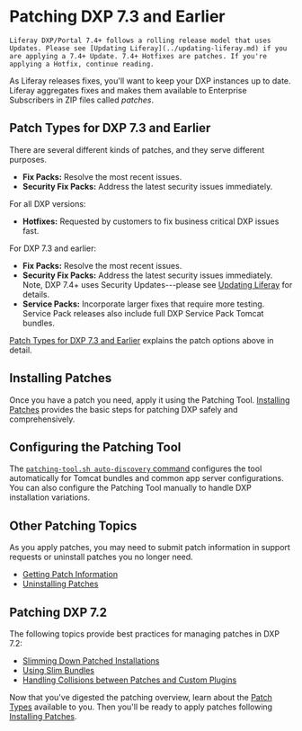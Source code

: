 # Patching DXP 7.3 and Earlier

```{note}
Liferay DXP/Portal 7.4+ follows a rolling release model that uses Updates. Please see [Updating Liferay](../updating-liferay.md) if you are applying a 7.4+ Update. 7.4+ Hotfixes are patches. If you're applying a Hotfix, continue reading.
```

As Liferay releases fixes, you'll want to keep your DXP instances up to date. Liferay aggregates fixes and makes them available to Enterprise Subscribers in ZIP files called _patches_.

## Patch Types for DXP 7.3 and Earlier

There are several different kinds of patches, and they serve different purposes.

* **Fix Packs:** Resolve the most recent issues.
* **Security Fix Packs:** Address the latest security issues immediately.

For all DXP versions:

* **Hotfixes:** Requested by customers to fix business critical DXP issues fast.

For DXP 7.3 and earlier:

* **Fix Packs:** Resolve the most recent issues.
* **Security Fix Packs:** Address the latest security issues immediately. Note, DXP 7.4+ uses Security Updates---please see [Updating Liferay](../updating-liferay.md) for details.
* **Service Packs:** Incorporate larger fixes that require more testing. Service Pack releases also include full DXP Service Pack Tomcat bundles.

[Patch Types for DXP 7.3 and Earlier](./understanding-patch-types) explains the patch options above in detail.

## Installing Patches

Once you have a patch you need, apply it using the Patching Tool. [Installing Patches](./installing-patches.md) provides the basic steps for patching DXP safely and comprehensively.

## Configuring the Patching Tool

The [`patching-tool.sh auto-discovery` command](./configuring-the-patching-tool.md) configures the tool automatically for Tomcat bundles and common app server configurations. You can also configure the Patching Tool manually to handle DXP installation variations.

## Other Patching Topics

As you apply patches, you may need to submit patch information in support requests or uninstall patches you no longer need.

* [Getting Patch Information](./getting-patch-information.md)
* [Uninstalling Patches](./uninstalling-patches.md)

## Patching DXP 7.2 

The following topics provide best practices for managing patches in DXP 7.2:

* [Slimming Down Patched Installations](./advanced-patching-for-dxp-7-2/slimming-down-patched-installations.md)
* [Using Slim Bundles](./advanced-patching-for-dxp-7-2/using-slim-bundles.md)
* [Handling Collisions between Patches and Custom Plugins](./advanced-patching-for-dxp-7-2/custom-code-and-patch-compatibility.md)

Now that you've digested the patching overview, learn about the [Patch Types](./understanding-patch-types.md) available to you. Then you'll be ready to apply patches following [Installing Patches](./installing-patches.md).